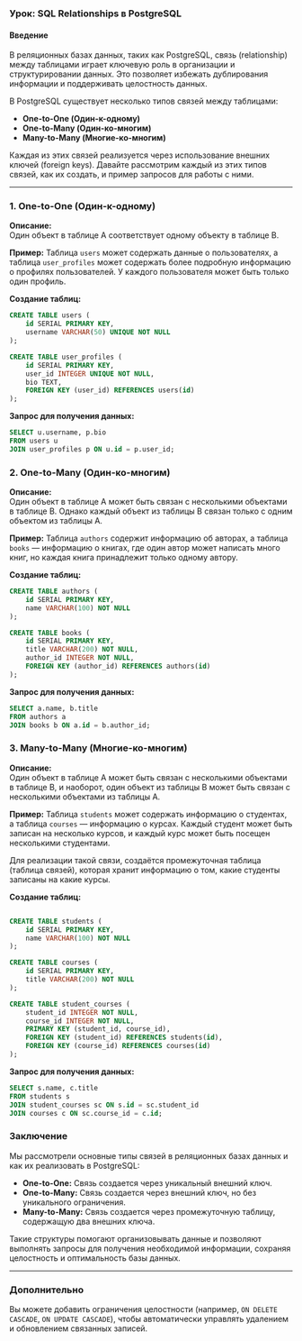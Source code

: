 ### Урок: SQL Relationships в PostgreSQL

#### Введение

В реляционных базах данных, таких как PostgreSQL, связь (relationship) между таблицами играет ключевую роль в организации и структурировании данных. Это позволяет избежать дублирования информации и поддерживать целостность данных.

В PostgreSQL существует несколько типов связей между таблицами:

- **One-to-One (Один-к-одному)**
- **One-to-Many (Один-ко-многим)**
- **Many-to-Many (Многие-ко-многим)**

Каждая из этих связей реализуется через использование внешних ключей (foreign keys). Давайте рассмотрим каждый из этих типов связей, как их создать, и пример запросов для работы с ними.

---

### 1. One-to-One (Один-к-одному)

**Описание:**  
Один объект в таблице A соответствует одному объекту в таблице B.

**Пример:** Таблица `users` может содержать данные о пользователях, а таблица `user_profiles` может содержать более подробную информацию о профилях пользователей. У каждого пользователя может быть только один профиль.

**Создание таблиц:**
```sql
CREATE TABLE users (
    id SERIAL PRIMARY KEY,
    username VARCHAR(50) UNIQUE NOT NULL
);

CREATE TABLE user_profiles (
    id SERIAL PRIMARY KEY,
    user_id INTEGER UNIQUE NOT NULL,
    bio TEXT,
    FOREIGN KEY (user_id) REFERENCES users(id)
);

```
**Запрос для получения данных:**
```sql
SELECT u.username, p.bio 
FROM users u
JOIN user_profiles p ON u.id = p.user_id;

```

### 2. One-to-Many (Один-ко-многим)

**Описание:**  
Один объект в таблице A может быть связан с несколькими объектами в таблице B. Однако каждый объект из таблицы B связан только с одним объектом из таблицы A.

**Пример:** Таблица `authors` содержит информацию об авторах, а таблица `books` — информацию о книгах, где один автор может написать много книг, но каждая книга принадлежит только одному автору.

**Создание таблиц:**
```sql
CREATE TABLE authors (
    id SERIAL PRIMARY KEY,
    name VARCHAR(100) NOT NULL
);

CREATE TABLE books (
    id SERIAL PRIMARY KEY,
    title VARCHAR(200) NOT NULL,
    author_id INTEGER NOT NULL,
    FOREIGN KEY (author_id) REFERENCES authors(id)
);
```
**Запрос для получения данных:**
```sql
SELECT a.name, b.title 
FROM authors a
JOIN books b ON a.id = b.author_id;

```
### 3. Many-to-Many (Многие-ко-многим)

**Описание:**  
Один объект в таблице A может быть связан с несколькими объектами в таблице B, и наоборот, один объект из таблицы B может быть связан с несколькими объектами из таблицы A.

**Пример:** Таблица `students` может содержать информацию о студентах, а таблица `courses` — информацию о курсах. Каждый студент может быть записан на несколько курсов, и каждый курс может быть посещен несколькими студентами.

Для реализации такой связи, создаётся промежуточная таблица (таблица связей), которая хранит информацию о том, какие студенты записаны на какие курсы.

**Создание таблиц:**
```sql

CREATE TABLE students (
    id SERIAL PRIMARY KEY,
    name VARCHAR(100) NOT NULL
);

CREATE TABLE courses (
    id SERIAL PRIMARY KEY,
    title VARCHAR(200) NOT NULL
);

CREATE TABLE student_courses (
    student_id INTEGER NOT NULL,
    course_id INTEGER NOT NULL,
    PRIMARY KEY (student_id, course_id),
    FOREIGN KEY (student_id) REFERENCES students(id),
    FOREIGN KEY (course_id) REFERENCES courses(id)
);

```
**Запрос для получения данных:**
```sql
SELECT s.name, c.title 
FROM students s
JOIN student_courses sc ON s.id = sc.student_id
JOIN courses c ON sc.course_id = c.id;

```
### Заключение

Мы рассмотрели основные типы связей в реляционных базах данных и как их реализовать в PostgreSQL:

- **One-to-One:** Связь создается через уникальный внешний ключ.
- **One-to-Many:** Связь создается через внешний ключ, но без уникального ограничения.
- **Many-to-Many:** Связь создается через промежуточную таблицу, содержащую два внешних ключа.

Такие структуры помогают организовывать данные и позволяют выполнять запросы для получения необходимой информации, сохраняя целостность и оптимальность базы данных.

---

### Дополнительно

Вы можете добавить ограничения целостности (например, `ON DELETE CASCADE`, `ON UPDATE CASCADE`), чтобы автоматически управлять удалением и обновлением связанных записей.